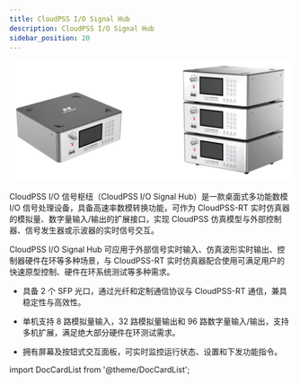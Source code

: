 ```yaml
---
title: CloudPSS I/O Signal Hub
description: CloudPSS I/O Signal Hub
sidebar_position: 20
---
```


![CloudPSS 数模信号枢纽（CloudPSS I/O Signal Hub） =x300](./signal-hub.png "CloudPSS 数模信号枢纽（CloudPSS I/O Signal Hub）")   

CloudPSS I/O 信号枢纽（CloudPSS I/O Signal Hub）是一款桌面式多功能数模 I/O 信号处理设备，具备高速率数模转换功能，可作为 CloudPSS-RT 实时仿真器的模拟量、数字量输入/输出的扩展接口，实现 CloudPSS 仿真模型与外部控制器、信号发生器或示波器的实时信号交互。

CloudPSS I/O Signal Hub 可应用于外部信号实时输入、仿真波形实时输出、控制器硬件在环等多种场景，与 CloudPSS-RT 实时仿真器配合使用可满足用户的快速原型控制、硬件在环系统测试等多种需求。 

- 具备 2 个 SFP 光口，通过光纤和定制通信协议与 CloudPSS-RT 通信，兼具稳定性与高效性。 

- 单机支持 8 路模拟量输入，32 路模拟量输出和 96 路数字量输入/输出，支持多机扩展，满足绝大部分硬件在环测试需求。  

- 拥有屏幕及按钮式交互面板，可实时监控运行状态、设置和下发功能指令。  

import DocCardList from '@theme/DocCardList';

<DocCardList />
